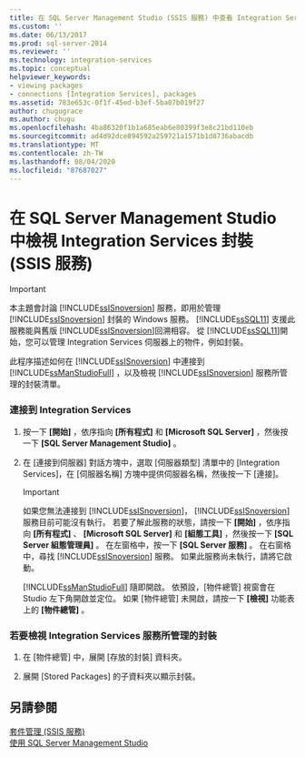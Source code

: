 ```yaml
---
title: 在 SQL Server Management Studio (SSIS 服務) 中查看 Integration Services 套件 |Microsoft Docs
ms.custom: ''
ms.date: 06/13/2017
ms.prod: sql-server-2014
ms.reviewer: ''
ms.technology: integration-services
ms.topic: conceptual
helpviewer_keywords:
- viewing packages
- connections [Integration Services], packages
ms.assetid: 783e653c-0f1f-45ed-b3ef-5ba07b019f27
author: chugugrace
ms.author: chugu
ms.openlocfilehash: 4ba86320f1b1a685eab6e80399f3e8c21bd110eb
ms.sourcegitcommit: ad4d92dce894592a259721a1571b1d8736abacdb
ms.translationtype: MT
ms.contentlocale: zh-TW
ms.lasthandoff: 08/04/2020
ms.locfileid: "87687027"
---
```

# <a name="view-integration-services-packages-in-sql-server-management-studio-ssis-service"></a>在 SQL Server Management Studio 中檢視 Integration Services 封裝 (SSIS 服務)
    
> [!IMPORTANT]  
>  本主題會討論 [!INCLUDE[ssISnoversion](../includes/ssisnoversion-md.md)] 服務，即用於管理 [!INCLUDE[ssISnoversion](../includes/ssisnoversion-md.md)] 封裝的 Windows 服務。 [!INCLUDE[ssSQL11](../includes/sssql11-md.md)] 支援此服務能與舊版 [!INCLUDE[ssISnoversion](../includes/ssisnoversion-md.md)]回溯相容。 從 [!INCLUDE[ssSQL11](../includes/sssql11-md.md)]開始，您可以管理 Integration Services 伺服器上的物件，例如封裝。  
  
 此程序描述如何在 [!INCLUDE[ssISnoversion](../includes/ssisnoversion-md.md)] 中連接到 [!INCLUDE[ssManStudioFull](../includes/ssmanstudiofull-md.md)] ，以及檢視 [!INCLUDE[ssISnoversion](../includes/ssisnoversion-md.md)] 服務所管理的封裝清單。  
  
### <a name="to-connect-to-integration-services"></a>連接到 Integration Services  
  
1.  按一下 **[開始]** ，依序指向 **[所有程式]** 和 **[Microsoft SQL Server]** ，然後按一下 **[SQL Server Management Studio]** 。  
  
2.  在 [連接到伺服器] 對話方塊中，選取 [伺服器類型] 清單中的 [Integration Services]，在 [伺服器名稱] 方塊中提供伺服器名稱，然後按一下 [連接]。  
  
    > [!IMPORTANT]  
    >  如果您無法連接到 [!INCLUDE[ssISnoversion](../includes/ssisnoversion-md.md)]， [!INCLUDE[ssISnoversion](../includes/ssisnoversion-md.md)] 服務目前可能沒有執行。 若要了解此服務的狀態，請按一下 **[開始]** ，依序指向 **[所有程式]** 、 **[Microsoft SQL Server]** 和 **[組態工具]** ，然後按一下 **[SQL Server 組態管理員]** 。 在左窗格中，按一下 **[SQL Server 服務]** 。 在右窗格中，尋找 [!INCLUDE[ssISnoversion](../includes/ssisnoversion-md.md)] 服務。 如果此服務尚未執行，請將它啟動。  
  
     [!INCLUDE[ssManStudioFull](../includes/ssmanstudiofull-md.md)] 隨即開啟。 依預設，[物件總管] 視窗會在 Studio 左下角開啟並定位。 如果 [物件總管] 未開啟，請按一下 **[檢視]** 功能表上的 **[物件總管]** 。  
  
### <a name="to-view-the-packages-that-integration-services-service-manages"></a>若要檢視 Integration Services 服務所管理的封裝  
  
1.  在 [物件總管] 中，展開 [存放的封裝] 資料夾。  
  
2.  展開 [Stored Packages] 的子資料夾以顯示封裝。  
  
## <a name="see-also"></a>另請參閱  
 [套件管理 &#40;SSIS 服務&#41;](service/package-management-ssis-service.md)   
 [使用 SQL Server Management Studio](../database-engine/use-sql-server-management-studio.md)  
  
  
